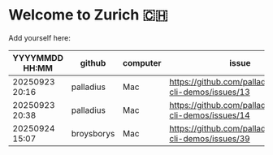 # Welcome to Zurich 🇨🇭

Add yourself here:

| YYYYMMDD HH:MM | github | computer | issue |
|---|---|---|---|
| 20250923 20:16 | palladius | Mac | https://github.com/palladius/gemini-cli-demos/issues/13 |
| 20250923 20:38 | palladius | Mac | https://github.com/palladius/gemini-cli-demos/issues/14 |
| 20250924 15:07 | broysborys | Mac | https://github.com/palladius/gemini-cli-demos/issues/39 |
